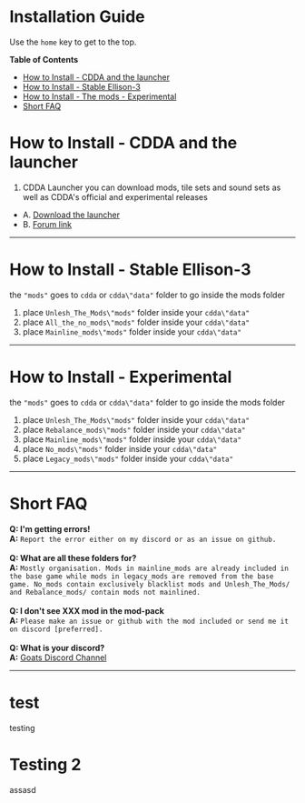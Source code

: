 # Installation Guide

Use the `home` key to get to the top.

**Table of Contents**
<!-- START doctoc generated TOC please keep comment here to allow auto update -->
<!-- DON'T EDIT THIS SECTION, INSTEAD RE-RUN doctoc TO UPDATE -->
- [How to Install - CDDA and the launcher](#how-to-install---cdda-and-the-launcher)
- [How to Install - Stable Ellison-3](#how-to-install---the-mods---stable--0e-2-ellison-2-)
- [How to Install - The mods - Experimental](#how-to-install---experimental)
- [Short FAQ](#short-faq)
<!-- END doctoc generated TOC please keep comment here to allow auto update -->

# How to Install - CDDA and the launcher

1. CDDA Launcher you can download mods, tile sets and sound sets as well as CDDA's official and experimental releases

* A. [Download the launcher](https://github.com/remyroy/CDDA-Game-Launcher/releases)
* B. [Forum link](https://discourse.cataclysmdda.org/t/cdda-game-launcher-automatic-updates-and-more/11168)

---

# How to Install - Stable Ellison-3

the  `"mods"`  goes to  `cdda`  or  `cdda\"data"`  folder to go inside the mods folder

1. place `Unlesh_The_Mods\"mods"` folder inside your `cdda\"data"`
2. place `All_the_no_mods\"mods"` folder inside your `cdda\"data"`
3. place `Mainline_mods\"mods"` folder inside your `cdda\"data"`
---

# How to Install - Experimental

the `"mods"` goes to `cdda` or `cdda\"data"` folder to go  inside the mods folder

1. place `Unlesh_The_Mods\"mods"` folder inside your `cdda\"data"`
2. place `Rebalance_mods\"mods"` folder inside your `cdda\"data"`
3. place `Mainline_mods\"mods"` folder inside your `cdda\"data"`
4. place `No_mods\"mods"` folder inside your `cdda\"data"`
5. place `Legacy_mods\"mods"` folder inside your `cdda\"data"`

---

# Short FAQ

**Q: I'm getting errors!**\
**A:** `Report the error either on my discord or as an issue on github.`\
\
**Q: What are all these folders for?**\
**A:** `Mostly organisation. Mods in mainline_mods are already included in the base game while mods in legacy_mods are removed from the base game.
   No_mods contain exclusively blacklist mods and Unlesh_The_Mods/ and Rebalance_mods/ contain mods not mainlined.`\
\
**Q: I don't see XXX mod in the mod-pack**\
**A:** `Please make an issue or github with the mod included or send me it on discord [preferred].`\
\
**Q: What is your discord?**\
**A:** [Goats Discord Channel](https://discord.gg/gG6qpjZ)

---

# test

testing

# Testing 2

assasd